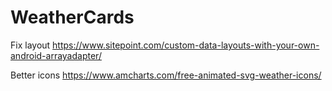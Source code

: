 # WeatherCards

Fix layout
https://www.sitepoint.com/custom-data-layouts-with-your-own-android-arrayadapter/

Better icons
https://www.amcharts.com/free-animated-svg-weather-icons/
